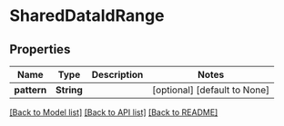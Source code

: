 # SharedDataIdRange

## Properties
Name | Type | Description | Notes
------------ | ------------- | ------------- | -------------
**pattern** | **String** |  | [optional] [default to None]

[[Back to Model list]](../README.md#documentation-for-models) [[Back to API list]](../README.md#documentation-for-api-endpoints) [[Back to README]](../README.md)


